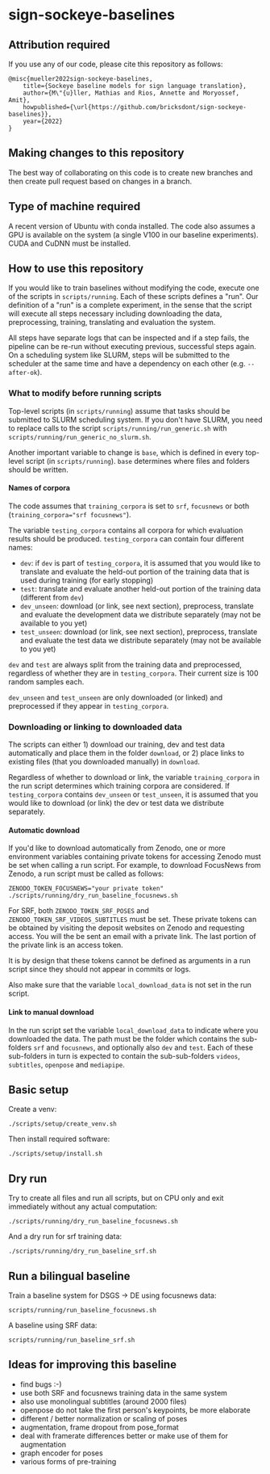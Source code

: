 # sign-sockeye-baselines

## Attribution required

If you use any of our code, please cite this repository as follows:

    @misc{mueller2022sign-sockeye-baselines,
        title={Sockeye baseline models for sign language translation},
        author={M\"{u}ller, Mathias and Rios, Annette and Moryossef, Amit},
        howpublished={\url{https://github.com/bricksdont/sign-sockeye-baselines}},
        year={2022}
    }

## Making changes to this repository

The best way of collaborating on this code is to create new branches and then create pull request based on changes in
a branch.

## Type of machine required

A recent version of Ubuntu with conda installed. The code also
assumes a GPU is available on the system (a single V100 in our
baseline experiments). CUDA and CuDNN must be installed.

## How to use this repository

If you would like to train baselines without modifying the code, execute one of the scripts in `scripts/running`. Each
of these scripts defines a "run". Our definition of a "run" is a complete experiment, in the sense that the script will
execute all steps necessary including downloading the data, preprocessing, training, translating and evaluation the system.

All steps have separate logs that can be inspected and if a step fails, the pipeline can be re-run without executing previous,
successful steps again. On a scheduling system like SLURM, steps will be submitted to the scheduler at the same time and
have a dependency on each other (e.g. `--after-ok`).

### What to modify before running scripts

Top-level scripts (in `scripts/running`) assume that tasks should be submitted to SLURM
scheduling system. If you don't have SLURM, you need to replace calls to the script
`scripts/running/run_generic.sh` with `scripts/running/run_generic_no_slurm.sh`.

Another important variable to change is `base`, which is defined
in every top-level script (in `scripts/running`). `base` determines where
files and folders should be written.

#### Names of corpora

The code assumes that `training_corpora` is set to `srf`, `focusnews` or both
(`training_corpora="srf focusnews"`).

The variable `testing_corpora` contains all
corpora for which evaluation results should be produced. `testing_corpora` can
contain four different names:

- `dev`: if `dev` is part of `testing_corpora`, it is assumed that you would like to 
translate and evaluate the held-out portion of the training data that is
used during training (for early stopping)
- `test`: translate and evaluate another held-out portion of the training data (different
from `dev`)
- `dev_unseen`: download (or link, see next section), preprocess, translate and evaluate the
development data we distribute separately (may not be available to you yet)
- `test_unseen`: download (or link, see next section), preprocess, translate and evaluate the
test data we distribute separately (may not be available to you yet)

`dev` and `test` are always split from the training data and preprocessed, regardless
of whether they are in `testing_corpora`. Their current size is 100 random samples
each.

`dev_unseen` and `test_unseen` are only downloaded (or linked) and preprocessed if they appear in `testing_corpora`.

### Downloading or linking to downloaded data

The scripts can either 1) download our training, dev and test data automatically and place them
in the folder `download`, or 2) place links to existing files (that you downloaded manually)
in `download`.

Regardless of whether to download or link, the variable `training_corpora` in the run script
determines which training corpora are considered. If `testing_corpora` contains `dev_unseen`
or `test_unseen`, it is assumed that you would like to download (or link) the dev or
test data we distribute separately.

#### Automatic download

If you'd like to download automatically from Zenodo, one or more environment variables
containing private tokens for accessing Zenodo must be set when calling a run script. For example,
to download FocusNews from Zenodo, a run script must be called as follows:

    ZENODO_TOKEN_FOCUSNEWS="your private token" ./scripts/running/dry_run_baseline_focusnews.sh

For SRF, both `ZENODO_TOKEN_SRF_POSES` and `ZENODO_TOKEN_SRF_VIDEOS_SUBTITLES` must be set.
These private tokens can be obtained by visiting the deposit websites on Zenodo and requesting
access. You will the be sent an email with a private link. The last portion of the private
link is an access token.

It is by design that these tokens cannot be defined as arguments in a run script since
they should not appear in commits or logs.

Also make sure that the variable `local_download_data` is not set in the run script.

#### Link to manual download

In the run script set the variable `local_download_data` to indicate where you downloaded the data.
The path must be the folder which contains the sub-folders `srf` and `focusnews`, and optionally also
`dev` and `test`. Each of these sub-folders in turn is expected to contain the sub-sub-folders
`videos`, `subtitles`, `openpose` and `mediapipe`.

## Basic setup

Create a venv:

    ./scripts/setup/create_venv.sh

Then install required software:

    ./scripts/setup/install.sh

## Dry run

Try to create all files and run all scripts, but on CPU only and exit immediately without any actual computation:

    ./scripts/running/dry_run_baseline_focusnews.sh

And a dry run for srf training data:

    ./scripts/running/dry_run_baseline_srf.sh

## Run a bilingual baseline

Train a baseline system for DSGS -> DE using focusnews data:

    scripts/running/run_baseline_focusnews.sh

A baseline using SRF data:

    scripts/running/run_baseline_srf.sh

## Ideas for improving this baseline

- find bugs :-)
- use both SRF and focusnews training data in the same system
- also use monolingual subtitles (around 2000 files)
- openpose do not take the first person's keypoints, be more elaborate
- different / better normalization or scaling of poses
- augmentation, frame dropout from pose_format
- deal with framerate differences better or make use of them for augmentation
- graph encoder for poses
- various forms of pre-training

